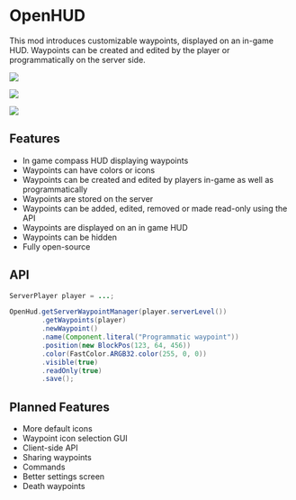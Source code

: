 # OpenHUD

This mod introduces customizable waypoints, displayed on an in-game HUD.
Waypoints can be created and edited by the player or programmatically on the server side.

![](https://github.com/user-attachments/assets/a771bc9d-3f3f-464d-81f4-38743e0de0aa)

![](https://github.com/user-attachments/assets/7715347f-64e1-4816-906f-ff5b18d34b44)

![](https://github.com/user-attachments/assets/0b9b1e8d-7702-4dba-93d5-976412d9df11)

## Features

- In game compass HUD displaying waypoints
- Waypoints can have colors or icons
- Waypoints can be created and edited by players in-game as well as programmatically
- Waypoints are stored on the server
- Waypoints can be added, edited, removed or made read-only using the API
- Waypoints are displayed on an in game HUD
- Waypoints can be hidden
- Fully open-source

## API

``` java
ServerPlayer player = ...;

OpenHud.getServerWaypointManager(player.serverLevel())
        .getWaypoints(player)
        .newWaypoint()
        .name(Component.literal("Programmatic waypoint"))
        .position(new BlockPos(123, 64, 456))
        .color(FastColor.ARGB32.color(255, 0, 0))
        .visible(true)
        .readOnly(true)
        .save();
```

## Planned Features

- More default icons
- Waypoint icon selection GUI
- Client-side API
- Sharing waypoints
- Commands
- Better settings screen
- Death waypoints
